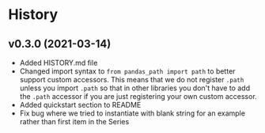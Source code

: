 # History

## v0.3.0 (2021-03-14)

- Added HISTORY.md file
- Changed import syntax to `from pandas_path import path` to better support custom accessors. This means that we do not register `.path` unless you import `.path` so that in other libraries you don't have to add the `.path` accessor if you are just registering your own custom accessor.
- Added quickstart section to README
- Fix bug where we tried to instantiate with blank string for an example rather than first item in the Series
